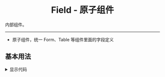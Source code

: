 <h1 align="center">
Field - 原子组件
</h1>

内部组件。

---
- 原子组件，统一 Form、Table 等组件里面的字段定义

<script setup>
import { defineAsyncComponent } from 'vue';
import '../packages/style.css';

const FieldDemo1 = defineAsyncComponent(() => {
  return import('../demos/field/demo-1');
});
</script>

## 基本用法

<ClientOnly>
<FieldDemo1></FieldDemo1>
</ClientOnly>

<details>
<summary>显示代码</summary>

<<< @/demos/field/demo-1.jsx

</details>

